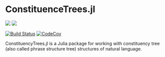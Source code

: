 # ConstituenceTrees.jl

[![](https://img.shields.io/badge/docs-stable-blue.svg)](https://dellison.github.io/ConstituencyTrees.jl/stable) [![](https://img.shields.io/badge/docs-dev-blue.svg)](https://dellison.github.io/ConstituencyTrees.jl/dev)

[![Build Status](https://travis-ci.org/dellison/ConstituencyTrees.jl.svg?branch=master)](https://travis-ci.org/dellison/ConstituencyTrees.jl) [![CodeCov](https://codecov.io/gh/dellison/ConstituencyTrees.jl/branch/master/graph/badge.svg)](https://codecov.io/gh/dellison/ConstituencyTrees.jl)

ConstituencyTrees.jl is a Julia package for working with constituency tree (also called phrase structure tree) structures of natural language.

